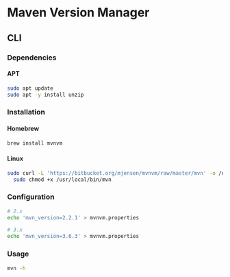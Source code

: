 # Maven Version Manager

## CLI

### Dependencies

#### APT

```sh
sudo apt update
sudo apt -y install unzip
```

### Installation

#### Homebrew

```sh
brew install mvnvm
```

#### Linux

```sh
sudo curl -L 'https://bitbucket.org/mjensen/mvnvm/raw/master/mvn' -o /usr/local/bin/mvn && \
  sudo chmod +x /usr/local/bin/mvn
```

### Configuration

```sh
# 2.x
echo 'mvn_version=2.2.1' > mvnvm.properties

# 3.x
echo 'mvn_version=3.6.3' > mvnvm.properties
```

### Usage

```sh
mvn -h
```
